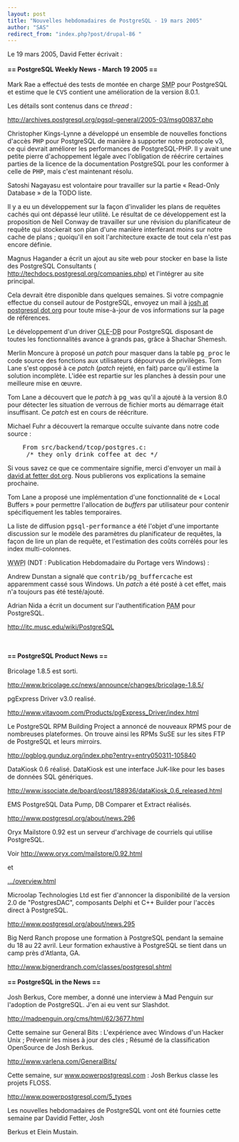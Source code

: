 ```yaml
---
layout: post
title: "Nouvelles hebdomadaires de PostgreSQL - 19 mars 2005"
author: "SAS"
redirect_from: "index.php?post/drupal-86 "
---
```




Le 19 mars 2005, David Fetter écrivait&nbsp;:<br /><br /><strong>== PostgreSQL Weekly News - March 19 2005 ==</strong><br /><br />Mark Rae a effectué des tests de montée en charge <acronym title="Symetric Multi Processing">SMP</acronym> pour PostgreSQL et estime que le <tt>CVS</tt> contient une amélioration de la version 8.0.1.

Les détails sont contenus dans ce <em>thread</em> :

<a href="http://archives.postgresql.org/pgsql-general/2005-03/msg00837.php">http://archives.postgresql.org/pgsql-general/2005-03/msg00837.php</a>

Christopher Kings-Lynne a développé un ensemble de nouvelles fonctions d'accès <tt>PHP</tt> pour PostgreSQL de manière à supporter notre protocole v3, ce qui devrait améliorer les performances de PostgreSQL-PHP. Il y avait une petite pierre d'achoppement légale avec l'obligation de réécrire certaines parties de la licence de la documentation PostgreSQL pour les conformer à celle de <tt>PHP</tt>, mais c'est maintenant résolu.

Satoshi Nagayasu est volontaire pour travailler sur la partie «&nbsp;Read-Only Database&nbsp;» de la TODO liste.

Il y a eu un développement sur la façon d'invalider les plans de requêtes cachés qui ont dépassé leur utilité. Le résultat de ce développement est la proposition de Neil Conway de travailler sur une révision du planificateur de requête qui stockerait son plan d'une manière interférant moins sur notre cache de plans&nbsp;; quoiqu'il en soit l'architecture exacte de tout cela n'est pas encore définie.

Magnus Hagander a écrit un ajout au site web pour stocker en base la liste des PostgreSQL Consultants (<a href="http://techdocs.postgresql.org/companies.php"> http://techdocs.postgresql.org/companies.php</a>) et l'intégrer au site principal.

Cela devrait être disponible dans quelques semaines. Si votre compagnie effectue du conseil autour de PostgreSQL, envoyez un mail à <a href="mailto:josh@postgresql.org"> josh at postgresql dot org</a> pour toute mise-à-jour de vos informations sur la page de références.

Le développement d'un driver <acronym title="Object Link Embedding - DataBase">OLE-DB</acronym> pour PostgreSQL disposant de toutes les fonctionnalités avance à grands pas, grâce à Shachar Shemesh.

Merlin Moncure à proposé un <em>patch</em> pour masquer dans la table <tt>pg_proc</tt> le code source des fonctions aux utilisateurs dépourvus de privilèges. Tom Lane s'est opposé à ce <em>patch</em> (<em>patch</em> rejeté, en fait) parce qu'il estime la solution incomplète. L'idée est repartie sur les planches à dessin pour une meilleure mise en œuvre.

Tom Lane a découvert que le <em>patch</em> à <tt>pg_was</tt> qu'il a ajouté à la version 8.0 pour détecter les situation de verrous de fichier morts au démarrage était insuffisant. Ce <em>patch</em> est en cours de réécriture.

Michael Fuhr a découvert la remarque occulte suivante dans notre code source&nbsp;:

<pre>    From src/backend/tcop/postgres.c:<br />     /* they only drink coffee at dec */</pre>

Si vous savez ce que ce commentaire signifie, merci d'envoyer un mail à <a href="mailto:david@fetter.org">david at fetter dot org</a>. Nous publierons vos explications la semaine prochaine.

Tom Lane a proposé une implémentation d'une fonctionnalité de «&nbsp;Local Buffers&nbsp;» pour permettre l'allocation de <em>buffers</em> par utilisateur pour contenir spécifiquement les tables temporaires.

La liste de diffusion <tt>pgsql-performance</tt> a été l'objet d'une importante discussion sur le modèle des paramètres du planificateur de requêtes, la façon de lire un plan de requête, et l'estimation des coûts corrélés pour les index multi-colonnes.

<acronym title="Weekly Windows Port Issue">WWPI</acronym> (NDT&nbsp;: Publication Hebdomadaire du Portage vers Windows)&nbsp;:

Andrew Dunstan a signalé que <tt>contrib/pg_buffercache</tt> est apparemment cassé sous Windows. Un <em>patch</em> a été posté à cet effet, mais n'a toujours pas été testé/ajouté.

Adrian Nida a écrit un document sur l'authentification <acronym title="Pluggable Authentication Modules">PAM</acronym> pour PostgreSQL.

<a href="http://itc.musc.edu/wiki/PostgreSQL">http://itc.musc.edu/wiki/PostgreSQL</a>

<br /><br /><strong>== PostgreSQL Product News ==</strong><br /><br />Bricolage 1.8.5 est sorti.

<a href="http://www.bricolage.cc/news/announce/changes/bricolage-1.8.5/"> http://www.bricolage.cc/news/announce/changes/bricolage-1.8.5/</a>

pgExpress Driver v3.0 realisé.

<a href="http://www.vitavoom.com/Products/pgExpress_Driver/index.html">http://www.vitavoom.com/Products/pgExpress_Driver/index.html

</a>

Le PostgreSQL RPM Building Project a annoncé de nouveaux RPMS pour de nombreuses plateformes. On trouve ainsi les RPMs SuSE sur les sites FTP de PostgreSQL et leurs mirroirs.

<a href="http://pgblog.gunduz.org/index.php?entry=entry050311-105840">http://pgblog.gunduz.org/index.php?entry=entry050311-105840

</a>

DataKiosk 0.6 réalisé.  DataKiosk est une interface JuK-like pour les bases de données SQL génériques.

<a href="http://www.issociate.de/board/post/188936/dataKiosk_0.6_released.html">http://www.issociate.de/board/post/188936/dataKiosk_0.6_released.html

</a>

EMS PostgreSQL Data Pump, DB Comparer et Extract réalisés.

<a href="http://www.postgresql.org/about/news.296">http://www.postgresql.org/about/news.296

</a>

Oryx Mailstore 0.92 est un serveur d'archivage de courriels qui utilise PostgreSQL.

Voir <a href="http://www.oryx.com/mailstore/0.92.html">http://www.oryx.com/mailstore/0.92.html</a>

et

<a href="http://www.oryx.com/mailstore/overview.html">.../overview.html</a>

Microolap Technologies Ltd est fier d'annoncer la disponibilité de la version 2.0 de "PostgresDAC", composants Delphi et C++ Builder pour l'accès direct à PostgreSQL.

<a href="http://www.postgresql.org/about/news.295">http://www.postgresql.org/about/news.295</a>

Big Nerd Ranch propose une formation à PostgreSQL pendant la semaine du 18 au 22 avril. Leur formation exhaustive à PostgreSQL se tient dans un camp près d'Atlanta, GA.

<a href="http://www.bignerdranch.com/classes/postgresql.shtml">http://www.bignerdranch.com/classes/postgresql.shtml</a><br /><br /><strong>== PostgreSQL in the News ==</strong><br /><br />Josh Berkus, Core member, a donné une interview à Mad Penguin sur l'adoption de PostgreSQL. J'en ai eu vent sur Slashdot.

<a href="http://madpenguin.org/cms/html/62/3677.html">http://madpenguin.org/cms/html/62/3677.html</a>

Cette semaine sur General Bits&nbsp;:  L'expérience avec Windows d'un Hacker Unix&nbsp;; Prévenir les mises à jour des clés&nbsp;; Résumé de la classification OpenSource de Josh Berkus.

<a href="http://www.varlena.com/GeneralBits/">http://www.varlena.com/GeneralBits/</a>

Cette semaine, sur www.powerpostgreqsl.com&nbsp;: Josh Berkus classe les projets FLOSS.

<a href="http://www.powerpostgresql.com/5_Types">http://www.powerpostgresql.com/5_types</a>

Les nouvelles hebdomadaires de PostgreSQL vont ont été fournies cette semaine par Davidid Fetter, Josh

Berkus et Elein Mustain.